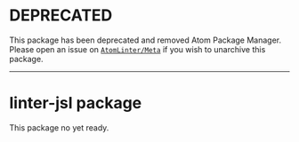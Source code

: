 # DEPRECATED

This package has been deprecated and removed Atom Package Manager. Please open an issue on [`AtomLinter/Meta`](https://github.com/AtomLinter/Meta/issues/new) if you wish to unarchive this package.

---

# linter-jsl package

This package no yet ready.

